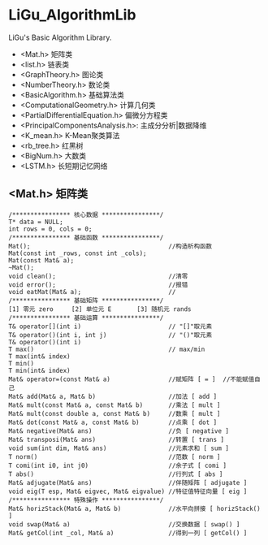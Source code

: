 # LiGu_AlgorithmLib
LiGu's Basic Algorithm Library.  
* <Mat.h>                   矩阵类  
* <list.h>                  链表类  
* <GraphTheory.h>           图论类
* <NumberTheory.h>          数论类
* <BasicAlgorithm.h>        基础算法类
* <ComputationalGeometry.h> 计算几何类
* <PartialDifferentialEquation.h>   偏微分方程类
* <PrincipalComponentsAnalysis.h>:  主成分分析|数据降维
* <K_mean.h>                K-Mean聚类算法  
* <rb_tree.h>               红黑树
* <BigNum.h>				大数类
* <LSTM.h>                  长短期记忆网络

## <Mat.h> 矩阵类  
```
/**************** 核心数据 ****************/
T* data = NULL;
int rows = 0, cols = 0;
/**************** 基础函数 ****************/
Mat();                                      //构造析构函数  
Mat(const int _rows, const int _cols);  
Mat(const Mat& a);  
~Mat();
void clean();                               //清零  
void error();                               //报错  
void eatMat(Mat& a);                        //
/**************** 基础矩阵 ****************/  
[1] 零元 zero		[2] 单位元 E		[3] 随机元 rands  
/**************** 基础运算 ****************/  
T& operator[](int i)                        // "[]"取元素  
T& operator()(int i, int j)                 // "()"取元素  
T& operator()(int i) 
T max()                                     // max/min 
T max(int& index) 
T min()  
T min(int& index)  
Mat& operator=(const Mat& a)                //赋矩阵 [ = ]  //不能赋值自己
Mat& add(Mat& a, Mat& b)                    //加法 [ add ]
Mat& mult(const Mat& a, const Mat& b)       //乘法 [ mult ]
Mat& mult(const double a, const Mat& b)     //数乘 [ mult ]
Mat& dot(const Mat& a, const Mat& b)        //点乘 [ dot ]
Mat& negative(Mat& ans)                     //负 [ negative ]
Mat& transposi(Mat& ans)                    //转置 [ trans ]
void sum(int dim, Mat& ans)                 //元素求和 [ sum ]
T norm()                                    //范数 [ norm ]
T comi(int i0, int j0)                      //余子式 [ comi ]
T abs()                                     //行列式 [ abs ]
Mat& adjugate(Mat& ans)                     //伴随矩阵 [ adjugate ]
void eig(T esp, Mat& eigvec, Mat& eigvalue) //特征值特征向量 [ eig ]
/**************** 特殊操作 ****************/  
Mat& horizStack(Mat& a, Mat& b)             //水平向拼接 [ horizStack() ]
void swap(Mat& a)                           //交换数据 [ swap() ]
Mat& getCol(int _col, Mat& a)               //得到一列 [ getCol() ]
```